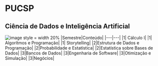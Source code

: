 # PUCSP
## Ciência de Dados e Inteligência Artificial
![image](https://github.com/anacgr05/PUCSP/assets/151938722/a5371a54-469e-44a8-9763-5fe25463a450) style = width 20%
|Semestre|Conteúdo|
|---|---|
|1|	Cálculo I|
|1|	Algorítmos e Programação|
|1| Storytelling|
|2|Estrutura de Dados e Programação|
|2|Probabilidade e Estatística|
|2|Estatística sobre Bases de Dados|
|3|Bancos de Dados|
|3|Engenharia de Software|
|3|Otimização e Simulação|
|3|Negócios|

